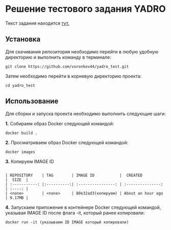 # **Решение тестового задания YADRO**
Текст задания находится [тут.](https://docs.google.com/document/d/10BTFT11sPh6iAW3Iu6CfXPUsXCwNeLeX/edit?usp=sharing&ouid=109575002357503548475&rtpof=true&sd=true)
## **Установка**
Для скачивания репозитория необходимо перейти в любую удобную директорию и выполнить команду в терминале:

```no-highlight
git clone https://github.com/voronkov44/yadro_test.git
```

Затем необходимо перейти в корневую директорию проекта:

```no-highlight
cd yadro_test
```

## **Использование**

Для сборки и запуска проекта необходимо выполнить следующие шаги:

**1.** Собираем образ Docker следующей командой:

```no-highlight
docker build .
```

**2.** Просматриваем образ Docker следующей командой:

```no-highlight
docker images
```

**3.** Копируем IMAGE ID
```no-highlight

| REPOSITORY    | TAG        | IMAGE ID           |  CREATED          |  SIZE  | 
| :-----------: |:----------:| :----------------: | :---------------: | :----: |
| <none>        | <none>     | 80e32ad3(копируем) | About an hour ago | 9.17MB |
```

**4.** Запускаем приложение в контейнере Docker следующей командой, указывая IMAGE ID после флага -it, который ранее копировали:

```no-highlight
docker run -it (указываем ID IMAGE который копировали)
```




